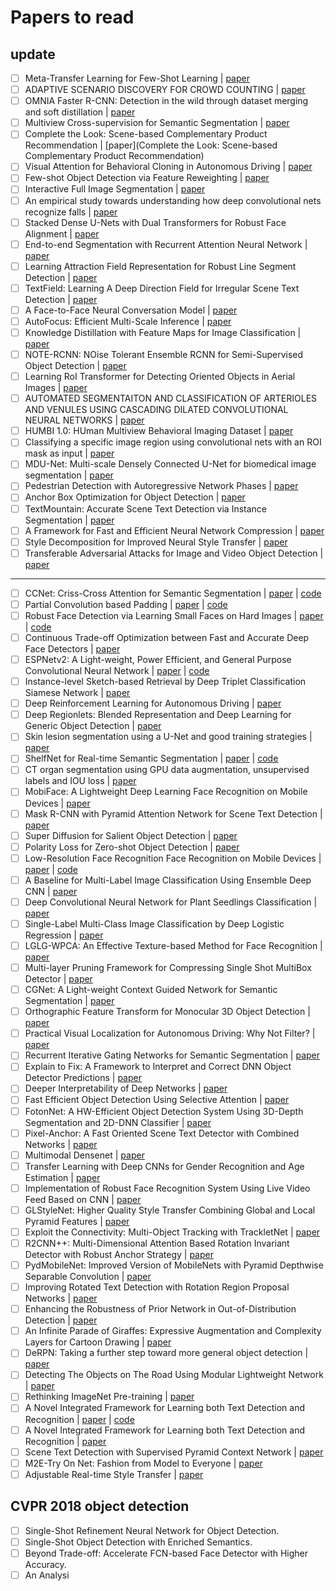 # Papers to read

## update

- [ ] Meta-Transfer Learning for Few-Shot Learning | [paper](https://arxiv.org/pdf/1812.02391.pdf)
- [ ] ADAPTIVE SCENARIO DISCOVERY FOR CROWD COUNTING | [paper](https://arxiv.org/pdf/1812.02393.pdf)
- [ ] OMNIA Faster R-CNN: Detection in the wild through dataset merging and soft distillation | [paper](https://arxiv.org/pdf/1812.02611.pdf)
- [ ] Multiview Cross-supervision for Semantic Segmentation | [paper](https://arxiv.org/pdf/1812.01738.pdf)
- [ ] Complete the Look: Scene-based Complementary Product Recommendation | [paper](Complete the Look: Scene-based Complementary Product Recommendation)
- [ ] Visual Attention for Behavioral Cloning in Autonomous Driving | [paper](https://arxiv.org/pdf/1812.01802.pdf)
- [ ] Few-shot Object Detection via Feature Reweighting | [paper](https://arxiv.org/pdf/1812.01866.pdf)
- [ ] Interactive Full Image Segmentation | [paper](https://arxiv.org/pdf/1812.01888.pdf)
- [ ] An empirical study towards understanding how deep convolutional nets recognize falls | [paper](https://arxiv.org/pdf/1812.01923.pdf)
- [ ] Stacked Dense U-Nets with Dual Transformers for Robust Face Alignment | [paper](https://arxiv.org/pdf/1812.01936.pdf)
- [ ] End-to-end Segmentation with Recurrent Attention Neural Network | [paper](https://arxiv.org/pdf/1812.02068.pdf)
- [ ] Learning Attraction Field Representation for Robust Line Segment Detection | [paper](https://arxiv.org/pdf/1812.02122.pdf)
- [ ] TextField: Learning A Deep Direction Field for Irregular Scene Text Detection | [paper](https://arxiv.org/pdf/1812.01393.pdf)
- [ ] A Face-to-Face Neural Conversation Model | [paper](https://arxiv.org/pdf/1812.01525.pdf)
- [ ] AutoFocus: Efficient Multi-Scale Inference | [paper](https://arxiv.org/pdf/1812.01600.pdf)
- [ ] Knowledge Distillation with Feature Maps for Image Classification | [paper](https://arxiv.org/pdf/1812.00660.pdf)
- [ ] NOTE-RCNN: NOise Tolerant Ensemble RCNN for Semi-Supervised Object Detection | [paper](https://arxiv.org/pdf/1812.00124.pdf)
- [ ] Learning RoI Transformer for Detecting Oriented Objects in Aerial Images | [paper](https://arxiv.org/pdf/1812.00155.pdf)
- [ ] AUTOMATED SEGMENTAITON AND CLASSIFICATION OF ARTERIOLES AND VENULES USING CASCADING DILATED CONVOLUTIONAL NEURAL NETWORKS | [paper](https://arxiv.org/pdf/1812.00137.pdf)
- [ ] HUMBI 1.0: HUman Multiview Behavioral Imaging Dataset | [paper](https://arxiv.org/pdf/1812.00281.pdf)
- [ ] Classifying a specific image region using convolutional nets with an ROI mask as input | [paper](https://arxiv.org/ftp/arxiv/papers/1812/1812.00291.pdf)
- [ ] MDU-Net: Multi-scale Densely Connected U-Net for biomedical image segmentation | [paper](https://arxiv.org/pdf/1812.00352.pdf)
- [ ] Pedestrian Detection with Autoregressive Network Phases | [paper](https://arxiv.org/pdf/1812.00440.pdf)
- [ ] Anchor Box Optimization for Object Detection | [paper](https://arxiv.org/pdf/1812.00469.pdf)
- [ ] TextMountain: Accurate Scene Text Detection via Instance Segmentation | [paper](https://arxiv.org/pdf/1811.12786.pdf)
- [ ] A Framework for Fast and Efficient Neural Network Compression | [paper](https://arxiv.org/pdf/1811.12781.pdf)
- [ ] Style Decomposition for Improved Neural Style Transfer | [paper](https://arxiv.org/pdf/1811.12704.pdf)
- [ ] Transferable Adversarial Attacks for Image and Video Object Detection | [paper](https://arxiv.org/pdf/1811.12641.pdf)

----

- [ ] CCNet: Criss-Cross Attention for Semantic Segmentation | [paper](https://arxiv.org/pdf/1811.11721.pdf) | [code](https://github.com/speedinghzl/CCNet)
- [ ] Partial Convolution based Padding | [paper](https://arxiv.org/pdf/1811.11718.pdf) | [code](https://github.com/NVIDIA/partialconv)
- [ ] Robust Face Detection via Learning Small Faces on Hard Images | [paper](https://arxiv.org/pdf/1811.11662.pdf) | [code](https://github.com/bairdzhang/smallhardface)
- [ ] Continuous Trade-off Optimization between Fast and Accurate Deep Face Detectors | [paper](https://arxiv.org/pdf/1811.11582.pdf)
- [ ] ESPNetv2: A Light-weight, Power Efficient, and General Purpose Convolutional Neural Network | [paper](https://arxiv.org/pdf/1811.11431.pdf) | [code](https://github.com/sacmehta/ESPNetv2)
- [ ] Instance-level Sketch-based Retrieval by Deep Triplet Classification Siamese Network | [paper](https://arxiv.org/pdf/1811.11375.pdf)
- [ ] Deep Reinforcement Learning for Autonomous Driving | [paper](https://arxiv.org/pdf/1811.11329.pdf)
- [ ] Deep Regionlets: Blended Representation and Deep Learning for Generic Object Detection | [paper](https://arxiv.org/pdf/1811.11318.pdf)
- [ ] Skin lesion segmentation using a U-Net and good training strategies | [paper](https://arxiv.org/pdf/1811.11314.pdf)
- [ ] ShelfNet for Real-time Semantic Segmentation | [paper](https://arxiv.org/pdf/1811.11254.pdf) | [code](https://github.com/juntang-zhuang/ShelfNet)
- [ ] CT organ segmentation using GPU data augmentation, unsupervised labels and IOU loss | [paper](https://arxiv.org/pdf/1811.11226.pdf)
- [ ] MobiFace: A Lightweight Deep Learning Face Recognition on Mobile Devices | [paper](https://arxiv.org/pdf/1811.11080.pdf)
- [ ] Mask R-CNN with Pyramid Attention Network for Scene Text Detection | [paper](https://arxiv.org/pdf/1811.09058.pdf)
- [ ] Super Diffusion for Salient Object Detection | [paper](https://arxiv.org/pdf/1811.09038.pdf)
- [ ] Polarity Loss for Zero-shot Object Detection | [paper](https://arxiv.org/pdf/1811.08982.pdf)
- [ ] Low-Resolution Face Recognition Face Recognition on Mobile Devices | [paper](https://arxiv.org/pdf/1811.08965.pdf) | [code](https://qmul-tinyface.github.io/)
- [ ] A Baseline for Multi-Label Image Classification Using Ensemble Deep CNN | [paper](https://arxiv.org/pdf/1811.08412.pdf)
- [ ] Deep Convolutional Neural Network for Plant Seedlings Classification | [paper](https://arxiv.org/pdf/1811.08404.pdf)
- [ ] Single-Label Multi-Class Image Classification by Deep Logistic Regression | [paper](https://arxiv.org/pdf/1811.08400.pdf)
- [ ] LGLG-WPCA: An Effective Texture-based Method for Face Recognition | [paper](https://arxiv.org/pdf/1811.08345.pdf)
- [ ] Multi-layer Pruning Framework for Compressing Single Shot MultiBox Detector | [paper](https://arxiv.org/pdf/1811.08342.pdf)
- [ ] CGNet: A Light-weight Context Guided Network for Semantic Segmentation | [paper](https://arxiv.org/pdf/1811.08201.pdf)
- [ ] Orthographic Feature Transform for Monocular 3D Object Detection | [paper](https://arxiv.org/pdf/1811.08188.pdf)
- [ ] Practical Visual Localization for Autonomous Driving: Why Not Filter? | [paper](https://arxiv.org/pdf/1811.08063.pdf)
- [ ] Recurrent Iterative Gating Networks for Semantic Segmentation | [paper](https://arxiv.org/pdf/1811.08043.pdf)
- [ ] Explain to Fix: A Framework to Interpret and Correct DNN Object Detector Predictions | [paper](https://arxiv.org/pdf/1811.08011.pdf)
- [ ] Deeper Interpretability of Deep Networks | [paper](https://arxiv.org/pdf/1811.07807.pdf)
- [ ] Fast Efficient Object Detection Using Selective Attention | [paper](https://arxiv.org/pdf/1811.07502.pdf)
- [ ] FotonNet: A HW-Efficient Object Detection System Using 3D-Depth Segmentation and 2D-DNN Classifier | [paper](https://arxiv.org/pdf/1811.07493.pdf)
- [ ] Pixel-Anchor: A Fast Oriented Scene Text Detector with Combined Networks | [paper](https://arxiv.org/pdf/1811.07432.pdf)
- [ ] Multimodal Densenet | [paper](https://arxiv.org/pdf/1811.07407.pdf)
- [ ] Transfer Learning with Deep CNNs for Gender Recognition and Age Estimation | [paper](https://arxiv.org/pdf/1811.07344.pdf)
- [ ] Implementation of Robust Face Recognition System Using Live Video Feed Based on CNN | [paper](https://arxiv.org/pdf/1811.07339.pdf)
- [ ] GLStyleNet: Higher Quality Style Transfer Combining Global and Local Pyramid Features | [paper](https://arxiv.org/pdf/1811.07260.pdf)
- [ ] Exploit the Connectivity: Multi-Object Tracking with TrackletNet | [paper](https://arxiv.org/pdf/1811.07258.pdf)
- [ ] R2CNN++: Multi-Dimensional Attention Based Rotation Invariant Detector with Robust Anchor Strategy | [paper](https://arxiv.org/pdf/1811.07126.pdf)
- [ ] PydMobileNet: Improved Version of MobileNets with Pyramid Depthwise Separable Convolution | [paper](https://arxiv.org/pdf/1811.07083.pdf)
- [ ] Improving Rotated Text Detection with Rotation Region Proposal Networks | [paper](https://arxiv.org/pdf/1811.07031.pdf)
- [ ] Enhancing the Robustness of Prior Network in Out-of-Distribution Detection | [paper](https://arxiv.org/pdf/1811.07308.pdf)
- [ ] An Infinite Parade of Giraffes: Expressive Augmentation and Complexity Layers for Cartoon Drawing | [paper](https://arxiv.org/pdf/1811.07023.pdf)
- [ ] DeRPN: Taking a further step toward more general object detection | [paper](https://arxiv.org/pdf/1811.06700.pdf)
- [ ] Detecting The Objects on The Road Using Modular Lightweight Network | [paper](https://arxiv.org/pdf/1811.06641.pdf)
- [ ] Rethinking ImageNet Pre-training | [paper](https://arxiv.org/pdf/1811.08883.pdf)
- [ ] A Novel Integrated Framework for Learning both Text Detection and Recognition | [paper](https://arxiv.org/pdf/1811.08728.pdf) | [code](https://github.com/chwilms/AttentionMask)
- [ ] A Novel Integrated Framework for Learning both Text Detection and Recognition | [paper](https://arxiv.org/pdf/1811.08611.pdf)
- [ ] Scene Text Detection with Supervised Pyramid Context Network | [paper](https://arxiv.org/pdf/1811.08605.pdf)
- [ ] M2E-Try On Net: Fashion from Model to Everyone | [paper](https://arxiv.org/pdf/1811.08599.pdf)
- [ ] Adjustable Real-time Style Transfer | [paper](https://arxiv.org/pdf/1811.08560.pdf)

## CVPR 2018 object detection

- [ ] Single-Shot Refinement Neural Network for Object Detection.
- [ ] Single-Shot Object Detection with Enriched Semantics.
- [ ] Beyond Trade-off: Accelerate FCN-based Face Detector with Higher Accuracy.
- [ ] An Analysi

